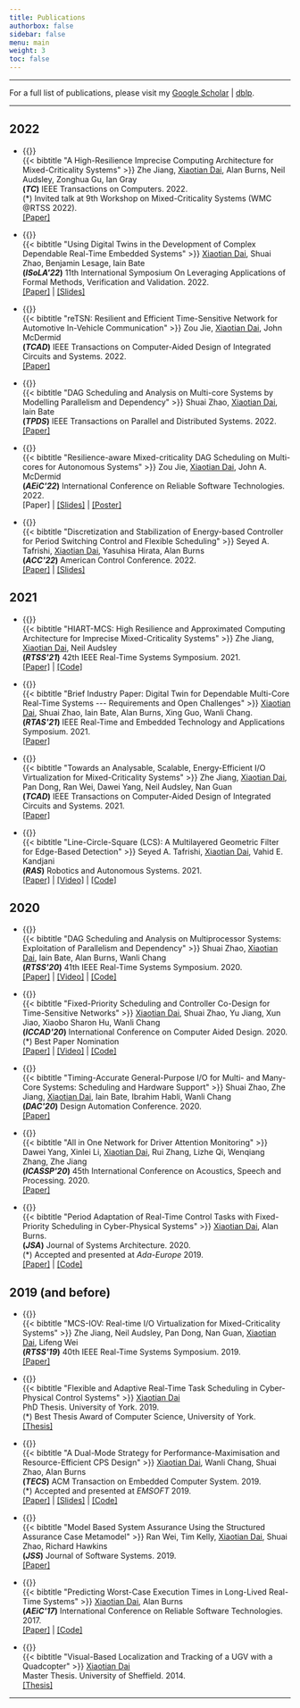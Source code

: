 ```yaml
---
title: Publications
authorbox: false
sidebar: false
menu: main
weight: 3
toc: false
---
```


---

For a full list of publications, please visit my [Google Scholar](https://scholar.google.co.uk/citations?hl=en&user=G7dzNUkAAAAJ&view_op=list_works&sortby=pubdate) | [dblp](https://dblp.org/pid/199/5323.html).

---

## 2022
- {{<tag-journal>}} <br>
    {{< bibtitle "A High-Resilience Imprecise Computing Architecture for Mixed-Criticality Systems" >}}
    Zhe Jiang, <u>Xiaotian Dai</u>, Alan Burns, Neil Audsley, Zonghua Gu, Ian Gray <br>
    **(*TC*)** IEEE Transactions on Computers. 2022. <br>
    (*) Invited talk at 9th Workshop on Mixed-Criticality Systems (WMC @RTSS 2022). <br> 
    [\[Paper\]](https://ieeexplore.ieee.org/abstract/document/9869703)

- {{<tag-conference>}} <br>
    {{< bibtitle "Using Digital Twins in the Development of Complex Dependable Real-Time Embedded Systems" >}}
    <u>Xiaotian Dai</u>, Shuai Zhao, Benjamin Lesage, Iain Bate <br>
    **(*ISoLA'22*)** 11th International Symposium On Leveraging Applications of Formal Methods, Verification and Validation. 2022.  
    [\[Paper\]](https://link.springer.com/chapter/10.1007/978-3-031-19762-8_4) | [\[Slides\]](../files/ISoLA22_Digital_Twin.pdf)

- {{<tag-journal>}} <br>
    {{< bibtitle "reTSN: Resilient and Efficient Time-Sensitive Network for Automotive In-Vehicle Communication" >}}
    Zou Jie, <u>Xiaotian Dai</u>, John McDermid <br> 
    **(*TCAD*)** IEEE Transactions on Computer-Aided Design of Integrated Circuits and Systems. 2022. <br>
    [\[Paper\]](https://ieeexplore.ieee.org/document/9826899)    

- {{<tag-journal>}} <br>
    {{< bibtitle "DAG Scheduling and Analysis on Multi-core Systems by Modelling Parallelism and Dependency" >}}
    Shuai Zhao, <u>Xiaotian Dai</u>, Iain Bate <br>
    **(*TPDS*)** IEEE Transactions on Parallel and Distributed Systems. 2022. <br>
    [\[Paper\]](https://eprints.whiterose.ac.uk/187710/1/Zhao_2022_Dag_scheduling_and_analysis_on_mult.pdf)

- {{<tag-wip>}} <br>
    {{< bibtitle "Resilience-aware Mixed-criticality DAG Scheduling on Multi-cores for Autonomous Systems" >}}
    Zou Jie, <u>Xiaotian Dai</u>, John A. McDermid <br>
     **(*AEiC'22*)** International Conference on Reliable Software Technologies. 2022.<br>
     \[Paper\] | [\[Slides\]](../files/Ada22-presentation.pdf) | [\[Poster\]](../files/Ada22-Poster_v2.pdf)

- {{<tag-conference>}} <br>
    {{< bibtitle "Discretization and Stabilization of Energy-based Controller for Period Switching Control and Flexible Scheduling" >}}
    Seyed A. Tafrishi, <u>Xiaotian Dai</u>, Yasuhisa Hirata, Alan Burns <br>
    **(*ACC'22*)** American Control Conference. 2022. <br>
    [\[Paper\]](https://arxiv.org/pdf/2206.05994.pdf) | [\[Slides\]](../files/ACC22_Presentation.pdf)



## 2021
- {{<tag-conference>}} <br>
    {{< bibtitle "HIART-MCS: High Resilience and Approximated Computing Architecture for Imprecise Mixed-Criticality Systems" >}}
    Zhe Jiang, <u>Xiaotian Dai</u>, Neil Audsley <br>
    **(*RTSS'21*)** 42th IEEE Real-Time Systems Symposium. 2021. <br>
    [\[Paper\]](https://ieeexplore.ieee.org/abstract/document/9622396) | [\[Code\]](https://github.com/automaticdai/research-mcs-ap-analysis)

- {{<tag-conference>}} <br>
    {{< bibtitle "Brief Industry Paper: Digital Twin for Dependable Multi-Core Real-Time Systems --- Requirements and Open Challenges" >}}
    <u>Xiaotian Dai</u>, Shuai Zhao, Iain Bate, Alan Burns, Xing Guo, Wanli Chang. <br>
    **(*RTAS'21*)** IEEE Real-Time and Embedded Technology and Applications Symposium. 2021.<br>
    [\[Paper\]](https://eprints.whiterose.ac.uk/175031/1/RTAS_21_Digital_Twin.pdf) <br>

- {{<tag-journal>}} <br> 
    {{< bibtitle "Towards an Analysable, Scalable, Energy-Efficient I/O Virtualization for Mixed-Criticality Systems" >}}
    Zhe Jiang, <u>Xiaotian Dai</u>, Pan Dong, Ran Wei, Dawei Yang, Neil Audsley, Nan Guan <br> 
    **(*TCAD*)** IEEE Transactions on Computer-Aided Design of Integrated Circuits and Systems. 2021. <br>
    [\[Paper\]](https://ieeexplore.ieee.org/document/9354856)

- {{<tag-journal>}} <br>
    {{< bibtitle "Line-Circle-Square (LCS): A Multilayered Geometric Filter for Edge-Based Detection" >}}
    Seyed A. Tafrishi, <u>Xiaotian Dai</u>, Vahid E. Kandjani <br>
    **(*RAS*)** Robotics and Autonomous Systems. 2021.<br>
    [\[Paper\]](https://arxiv.org/pdf/2008.09315.pdf) | [\[Video\]](https://www.youtube.com/watch?v=hh6B4aF7jDI) | [\[Code\]](https://github.com/SeyedAmirTafrishi/LCS_Filter)



## 2020
- {{<tag-conference>}} <br> 
    {{< bibtitle "DAG Scheduling and Analysis on Multiprocessor Systems: Exploitation of Parallelism and Dependency" >}}
    Shuai Zhao, <u>Xiaotian Dai</u>, Iain Bate, Alan Burns, Wanli Chang <br> 
    **(*RTSS'20*)** 41th IEEE Real-Time Systems Symposium. 2020.<br> 
    [\[Paper\]](http://eprints.whiterose.ac.uk/167629/1/rtss2020_dag.pdf) | [\[Video\]](https://www.youtube.com/watch?v=DriyJdDGtNc) | [\[Code\]](https://github.com/automaticdai/research-dag-scheduling-analysis)
    
- {{<tag-conference>}} <br> 
    {{< bibtitle "Fixed-Priority Scheduling and Controller Co-Design for Time-Sensitive Networks" >}}
    <u>Xiaotian Dai</u>, Shuai Zhao, Yu Jiang, Xun Jiao, Xiaobo Sharon Hu, Wanli Chang <br> 
    **(*ICCAD'20*)** International Conference on Computer Aided Design. 2020. <br> 
    (*) Best Paper Nomination<br>
    [\[Paper\]](http://eprints.whiterose.ac.uk/164756/1/ICCAD_2020_TSN_FPS.pdf) | [\[Video\]](https://www.youtube.com/watch?v=fPSlHvK1NGc) | [\[Code\]](https://github.com/automaticdai/research-sched-tsn)
    
- {{<tag-conference>}} <br> 
    {{< bibtitle "Timing-Accurate General-Purpose I/O for Multi- and Many-Core Systems: Scheduling and Hardware Support" >}}
    Shuai Zhao, Zhe Jiang, <u>Xiaotian Dai</u>, Iain Bate, Ibrahim Habli, Wanli Chang <br> 
    **(*DAC'20*)** Design Automation Conference. 2020.<br>
    [\[Paper\]](http://eprints.whiterose.ac.uk/158882/1/PID6411059.pdf) <br> 
    
- {{<tag-conference>}} <br> 
    {{< bibtitle "All in One Network for Driver Attention Monitoring" >}}
    Dawei Yang, Xinlei Li, <u>Xiaotian Dai</u>, Rui Zhang, Lizhe Qi, Wenqiang Zhang, Zhe Jiang <br>
    **(*ICASSP'20*)** 45th International Conference on Acoustics, Speech and Processing. 2020.<br>
    [\[Paper\]](http://eprints.whiterose.ac.uk/158675/) <br> 
    
- {{<tag-journal>}} <br> 
    {{< bibtitle "Period Adaptation of Real-Time Control Tasks with Fixed-Priority Scheduling in Cyber-Physical Systems" >}}
    <u>Xiaotian Dai</u>, Alan Burns. <br>
    **(*JSA*)** Journal of Systems Architecture. 2020.  <br> 
    (*) Accepted and presented at *Ada-Europe* 2019. <br>
    [\[Paper\]](https://doi.org/10.1016/j.sysarc.2019.101691) | [\[Code\]](https://github.com/automaticdai/research-period-adaptation)



## 2019 (and before)
- {{<tag-conference>}} <br> 
    {{< bibtitle "MCS-IOV: Real-time I/O Virtualization for Mixed-Criticality Systems" >}}
    Zhe Jiang, Neil Audsley, Pan Dong, Nan Guan, <u>Xiaotian Dai</u>, Lifeng Wei <br> 
    **(*RTSS'19*)** 40th IEEE Real-Time Systems Symposium. 2019.<br>
    [\[Paper\]](https://ieeexplore.ieee.org/abstract/document/9052193) <br> 
    
- {{<tag-thesis>}} <br> 
    {{< bibtitle "Flexible and Adaptive Real-Time Task Scheduling in Cyber-Physical Control Systems" >}}
    <u>Xiaotian Dai</u> <br> 
    PhD Thesis. University of York. 2019. <br> 
    (*) Best Thesis Award of Computer Science, University of York.<br> 
    [\[Thesis\]](http://etheses.whiterose.ac.uk/23950/)

- {{<tag-journal>}} <br> 
    {{< bibtitle "A Dual-Mode Strategy for Performance-Maximisation and Resource-Efficient CPS Design" >}}
    <u>Xiaotian Dai</u>, Wanli Chang, Shuai Zhao, Alan Burns <br> 
    **(*TECS*)** ACM Transaction on Embedded Computer System. 2019. <br>
    (*) Accepted and presented at *EMSOFT* 2019.<br> 
    [\[Paper\]](https://dl.acm.org/citation.cfm?id=3358213) | [\[Slides\]](../files/emsoft19_dual_period_v3_rev1.pdf) | [\[Code\]](https://github.com/automaticdai/research-dual-period)
     
- {{<tag-journal>}} <br> 
    {{< bibtitle "Model Based System Assurance Using the Structured Assurance Case Metamodel" >}}
    Ran Wei, Tim Kelly, <u>Xiaotian Dai</u>, Shuai Zhao, Richard Hawkins <br> 
    **(*JSS*)** Journal of Software Systems. 2019. <br>
    [\[Paper\]](https://www.sciencedirect.com/science/article/pii/S0164121219301062?via%3Dihub) <br> 

- {{<tag-conference>}} <br> 
    {{< bibtitle "Predicting Worst-Case Execution Times in Long-Lived Real-Time Systems" >}}
    <u>Xiaotian Dai</u>, Alan Burns<br> 
    **(*AEiC'17*)** International Conference on Reliable Software Technologies. 2017.<br> 
    [\[Paper\]](https://link.springer.com/chapter/10.1007%2F978-3-319-60588-3_6) | [\[Code\]](https://github.com/automaticdai/research-wcet-trend-analysis)

- {{<tag-thesis>}} <br> 
    {{< bibtitle "Visual-Based Localization and Tracking of a UGV with a Quadcopter" >}}
    <u>Xiaotian Dai</u> <br> 
    Master Thesis. University of Sheffield. 2014. <br> 
    [\[Thesis\]](../files/Visual-Based-Localization-and-Tracking-of-a-UGV-with-a-Quadcopter.pdf)

---
